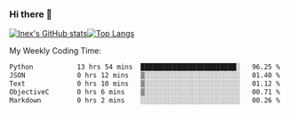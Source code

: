### Hi there 👋
[![lnex's GitHub stats](https://github-readme-stats.vercel.app/api?username=lnexenl&count_private=true&show_icons=true)](https://github.com/anuraghazra/github-readme-stats)[![Top Langs](https://github-readme-stats.vercel.app/api/top-langs/?username=lnexenl&layout=compact&langs_count=8&exclude_repo=32-bit-MIPS-CPU)](https://github.com/anuraghazra/github-readme-stats)

My Weekly Coding Time:
<!--START_SECTION:waka-->

```txt
Python           13 hrs 54 mins  ████████████████████████░   96.25 %
JSON             0 hrs 12 mins   ▒░░░░░░░░░░░░░░░░░░░░░░░░   01.40 %
Text             0 hrs 10 mins   ▒░░░░░░░░░░░░░░░░░░░░░░░░   01.12 %
ObjectiveC       0 hrs 6 mins    ▒░░░░░░░░░░░░░░░░░░░░░░░░   00.71 %
Markdown         0 hrs 2 mins    ░░░░░░░░░░░░░░░░░░░░░░░░░   00.26 %
```

<!--END_SECTION:waka-->
